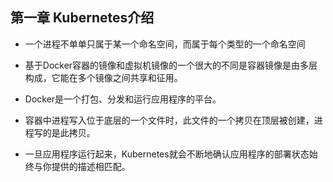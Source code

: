 
## 第一章  Kubernetes介绍

*  一个进程不单单只属于某一个命名空间，而属于每个类型的一个命名空间

* 基于Docker容器的镜像和虚拟机镜像的一个很大的不同是容器镜像是由多层构成，它能在多个镜像之间共享和征用。

* Docker是一个打包、分发和运行应用程序的平台。

* 容器中进程写入位于底层的一个文件时，此文件的一个拷贝在顶层被创建，进程写的是此拷贝。

* 一旦应用程序运行起来，Kubernetes就会不断地确认应用程序的部署状态始终与你提供的描述相匹配。